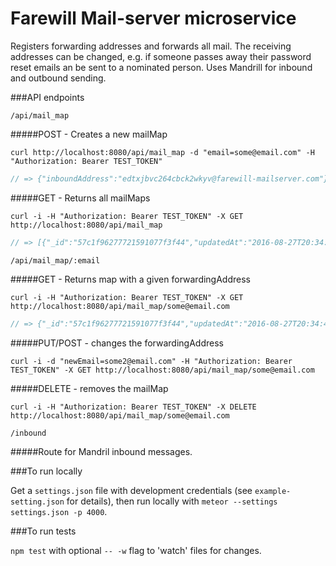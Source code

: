# Farewill Mail-server microservice

Registers forwarding addresses and forwards all mail. The receiving addresses can be changed, e.g. if someone passes away their password reset emails an be sent to a nominated person. Uses Mandrill for inbound and outbound sending.

###API endpoints

`/api/mail_map`

#####POST - Creates a new mailMap

```Shell
curl http://localhost:8080/api/mail_map -d "email=some@email.com" -H "Authorization: Bearer TEST_TOKEN"
```
```js
// => {"inboundAddress":"edtxjbvc264cbck2wkyv@farewill-mailserver.com"}
```

#####GET - Returns all mailMaps

```Shell
curl -i -H "Authorization: Bearer TEST_TOKEN" -X GET http://localhost:8080/api/mail_map
```
```js
// => [{"_id":"57c1f96277721591077f3f44","updatedAt":"2016-08-27T20:34:42.593Z","createdAt":"2016-08-27T20:34:42.593Z","inboundAddress":"edtxjbvc264cbck2wkyv@farewill-mailserver.com","forwardingAddress":"some@email.com","__v":0}]
```

`/api/mail_map/:email`

#####GET - Returns map with a given forwardingAddress

```Shell
curl -i -H "Authorization: Bearer TEST_TOKEN" -X GET http://localhost:8080/api/mail_map/some@email.com
```
```js
// => {"_id":"57c1f96277721591077f3f44","updatedAt":"2016-08-27T20:34:42.593Z","createdAt":"2016-08-27T20:34:42.593Z","inboundAddress":"edtxjbvc264cbck2wkyv@farewill-mailserver.com","forwardingAddress":"some@email.com","__v":0}
```

#####PUT/POST - changes the forwardingAddress

```Shell
curl -i -d "newEmail=some2@email.com" -H "Authorization: Bearer TEST_TOKEN" -X GET http://localhost:8080/api/mail_map/some@email.com
```

#####DELETE - removes the mailMap

```Shell
curl -i -H "Authorization: Bearer TEST_TOKEN" -X DELETE http://localhost:8080/api/mail_map/some@email.com
```

`/inbound`

#####Route for Mandril inbound messages.

###To run locally

Get a `settings.json` file with development credentials (see `example-setting.json` for details), then run locally with `meteor --settings settings.json -p 4000`.

###To run tests

`npm test` with optional `-- -w` flag to 'watch' files for changes.
